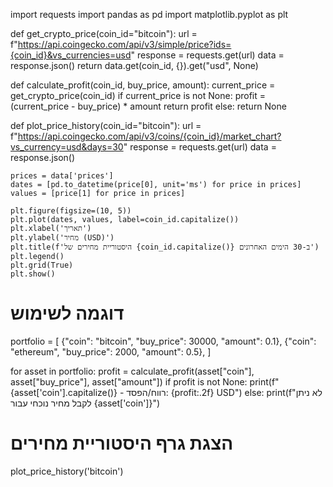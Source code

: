 import requests
import pandas as pd
import matplotlib.pyplot as plt

def get_crypto_price(coin_id="bitcoin"):
    url = f"https://api.coingecko.com/api/v3/simple/price?ids={coin_id}&vs_currencies=usd"
    response = requests.get(url)
    data = response.json()
    return data.get(coin_id, {}).get("usd", None)

def calculate_profit(coin_id, buy_price, amount):
    current_price = get_crypto_price(coin_id)
    if current_price is not None:
        profit = (current_price - buy_price) * amount
        return profit
    else:
        return None

def plot_price_history(coin_id="bitcoin"):
    url = f"https://api.coingecko.com/api/v3/coins/{coin_id}/market_chart?vs_currency=usd&days=30"
    response = requests.get(url)
    data = response.json()
    
    prices = data['prices']
    dates = [pd.to_datetime(price[0], unit='ms') for price in prices]
    values = [price[1] for price in prices]
    
    plt.figure(figsize=(10, 5))
    plt.plot(dates, values, label=coin_id.capitalize())
    plt.xlabel('תאריך')
    plt.ylabel('מחיר (USD)')
    plt.title(f'היסטוריית מחירים של {coin_id.capitalize()} ב-30 הימים האחרונים')
    plt.legend()
    plt.grid(True)
    plt.show()

# דוגמה לשימוש
portfolio = [
    {"coin": "bitcoin", "buy_price": 30000, "amount": 0.1},
    {"coin": "ethereum", "buy_price": 2000, "amount": 0.5},
]

for asset in portfolio:
    profit = calculate_profit(asset["coin"], asset["buy_price"], asset["amount"])
    if profit is not None:
        print(f"{asset['coin'].capitalize()} - רווח/הפסד: {profit:.2f} USD")
    else:
        print(f"לא ניתן לקבל מחיר נוכחי עבור {asset['coin']}")

# הצגת גרף היסטוריית מחירים
plot_price_history('bitcoin')
